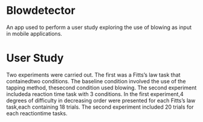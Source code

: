 # Blowdetector
An app used to perform a user study exploring the use of blowing as input in mobile applications.

# User Study
Two experiments were carried out.  The first was a Fitts’s law task that containedtwo conditions.  The baseline condition involved the use of the tapping method, thesecond condition used blowing.  The second experiment includeda reaction time task with 3 conditions.  In the first experiment,4 degrees of difficulty in decreasing order were presented for each Fitts’s law task,each containing 18 trials.  The second experiment included 20 trials for each reactiontime tasks.
